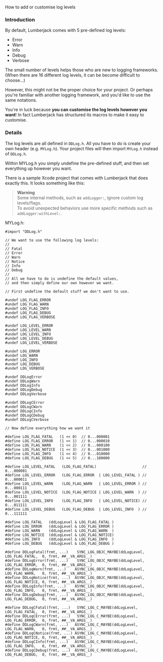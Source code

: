 How to add or customise log levels

### Introduction

By default, Lumberjack comes with 5 pre-defined log levels:

- Error
- Warn
- Info
- Debug
- Verbose

The small number of levels helps those who are new to logging frameworks. (When there are 16 different log levels, it can be become difficult to choose...)

However, this might not be the proper choice for your project. Or perhaps you're familiar with another logging framework, and you'd like to use the same notations.

You're in luck because **you can customise the log levels however you want**! In fact Lumberjack has structured its macros to make it easy to customise.

### Details

The log levels are all defined in `DDLog.h`. All you have to do is create your own header (e.g. `MYLog.h`). Your project files will then import `MYLog.h` instead of `DDLog.h`.

Within MYLog.h you simply undefine the pre-defined stuff, and then set everything up however you want.

There is a sample Xcode project that comes with Lumberjack that does exactly this. It looks something like this:

> **Warning**  
Some internal methods, such as `addLogger:`, ignore custom log levels/flags.  
To avoid unexpected behaviors use more specific methods such as `addLogger:withLevel:`.

MYLog.h:
```objc
#import "DDLog.h"

// We want to use the following log levels:
// 
// Fatal
// Error
// Warn
// Notice
// Info
// Debug
// 
// All we have to do is undefine the default values,
// and then simply define our own however we want.

// First undefine the default stuff we don't want to use.

#undef LOG_FLAG_ERROR
#undef LOG_FLAG_WARN 
#undef LOG_FLAG_INFO
#undef LOG_FLAG_DEBUG
#undef LOG_FLAG_VERBOSE

#undef LOG_LEVEL_ERROR
#undef LOG_LEVEL_WARN
#undef LOG_LEVEL_INFO
#undef LOG_LEVEL_DEBUG
#undef LOG_LEVEL_VERBOSE

#undef LOG_ERROR
#undef LOG_WARN
#undef LOG_INFO
#undef LOG_DEBUG
#undef LOG_VERBOSE

#undef DDLogError
#undef DDLogWarn
#undef DDLogInfo
#undef DDLogDebug
#undef DDLogVerbose

#undef DDLogCError
#undef DDLogCWarn
#undef DDLogCInfo
#undef DDLogCDebug
#undef DDLogCVerbose

// Now define everything how we want it

#define LOG_FLAG_FATAL   (1 << 0)  // 0...000001
#define LOG_FLAG_ERROR   (1 << 1)  // 0...000010
#define LOG_FLAG_WARN    (1 << 2)  // 0...000100
#define LOG_FLAG_NOTICE  (1 << 3)  // 0...001000
#define LOG_FLAG_INFO    (1 << 4)  // 0...010000
#define LOG_FLAG_DEBUG   (1 << 5)  // 0...100000

#define LOG_LEVEL_FATAL   (LOG_FLAG_FATAL)                     // 0...000001
#define LOG_LEVEL_ERROR   (LOG_FLAG_ERROR  | LOG_LEVEL_FATAL ) // 0...000011
#define LOG_LEVEL_WARN    (LOG_FLAG_WARN   | LOG_LEVEL_ERROR ) // 0...000111
#define LOG_LEVEL_NOTICE  (LOG_FLAG_NOTICE | LOG_LEVEL_WARN  ) // 0...001111
#define LOG_LEVEL_INFO    (LOG_FLAG_INFO   | LOG_LEVEL_NOTICE) // 0...011111
#define LOG_LEVEL_DEBUG   (LOG_FLAG_DEBUG  | LOG_LEVEL_INFO  ) // 0...111111

#define LOG_FATAL   (ddLogLevel & LOG_FLAG_FATAL )
#define LOG_ERROR   (ddLogLevel & LOG_FLAG_ERROR )
#define LOG_WARN    (ddLogLevel & LOG_FLAG_WARN  )
#define LOG_NOTICE  (ddLogLevel & LOG_FLAG_NOTICE)
#define LOG_INFO    (ddLogLevel & LOG_FLAG_INFO  )
#define LOG_DEBUG   (ddLogLevel & LOG_FLAG_DEBUG )

#define DDLogFatal(frmt, ...)    SYNC_LOG_OBJC_MAYBE(ddLogLevel, LOG_FLAG_FATAL,  0, frmt, ##__VA_ARGS__)
#define DDLogError(frmt, ...)    SYNC_LOG_OBJC_MAYBE(ddLogLevel, LOG_FLAG_ERROR,  0, frmt, ##__VA_ARGS__)
#define DDLogWarn(frmt, ...)    ASYNC_LOG_OBJC_MAYBE(ddLogLevel, LOG_FLAG_WARN,   0, frmt, ##__VA_ARGS__)
#define DDLogNotice(frmt, ...)  ASYNC_LOG_OBJC_MAYBE(ddLogLevel, LOG_FLAG_NOTICE, 0, frmt, ##__VA_ARGS__)
#define DDLogInfo(frmt, ...)    ASYNC_LOG_OBJC_MAYBE(ddLogLevel, LOG_FLAG_INFO,   0, frmt, ##__VA_ARGS__)
#define DDLogDebug(frmt, ...)   ASYNC_LOG_OBJC_MAYBE(ddLogLevel, LOG_FLAG_DEBUG,  0, frmt, ##__VA_ARGS__)

#define DDLogCFatal(frmt, ...)   SYNC_LOG_C_MAYBE(ddLogLevel, LOG_FLAG_FATAL,  0, frmt, ##__VA_ARGS__)
#define DDLogCError(frmt, ...)   SYNC_LOG_C_MAYBE(ddLogLevel, LOG_FLAG_ERROR,  0, frmt, ##__VA_ARGS__)
#define DDLogCWarn(frmt, ...)   ASYNC_LOG_C_MAYBE(ddLogLevel, LOG_FLAG_WARN,   0, frmt, ##__VA_ARGS__)
#define DDLogCNotice(frmt, ...) ASYNC_LOG_C_MAYBE(ddLogLevel, LOG_FLAG_NOTICE, 0, frmt, ##__VA_ARGS__)
#define DDLogCInfo(frmt, ...)   ASYNC_LOG_C_MAYBE(ddLogLevel, LOG_FLAG_INFO,   0, frmt, ##__VA_ARGS__)
#define DDLogCDebug(frmt, ...)  ASYNC_LOG_C_MAYBE(ddLogLevel, LOG_FLAG_DEBUG,  0, frmt, ##__VA_ARGS__)
```
